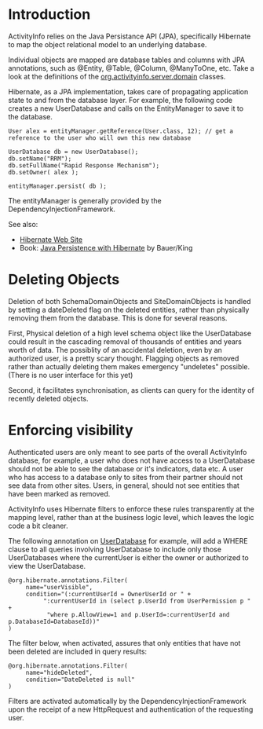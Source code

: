 # Introduction #

ActivityInfo relies on the Java Persistance API (JPA), specifically Hibernate to map the
object relational model to an underlying database.

Individual objects are mapped are database tables and columns with JPA annotations, such as
@Entity, @Table, @Column, @ManyToOne, etc. Take a look at the definitions of the
[org.activityinfo.server.domain](http://code.google.com/p/activity-info/source/browse/trunk/activityinfo/src/main/java/org/activityinfo/server/domain/) classes.

Hibernate, as a JPA implementation, takes care of propagating application state to and from the database layer. For example, the following code creates a new UserDatabase and calls on the EntityManager to save it to the database.

```
User alex = entityManager.getReference(User.class, 12); // get a reference to the user who will own this new database

UserDatabase db = new UserDatabase();
db.setName("RRM");
db.setFullName("Rapid Response Mechanism");
db.setOwner( alex );

entityManager.persist( db );
```

The entityManager is generally provided by the DependencyInjectionFramework.

See also:
  * [Hibernate Web Site](http://www.hibernate.org/)
  * Book: [Java Persistence with Hibernate](http://www.manning.com/bauer2/) by Bauer/King


# Deleting Objects #

Deletion of both SchemaDomainObjects and SiteDomainObjects is handled by setting a dateDeleted flag on the deleted entities, rather
than physically removing them from the database. This is done for several reasons.

First, Physical deletion of a high level schema object like the UserDatabase could result in the cascading removal of thousands of entities and years worth of data.
The possiblity of an accidental deletion, even by an authorized user, is a pretty scary thought. Flagging objects as removed rather than actually deleting them makes emergency "undeletes" possible. (There is no user interface for this yet)

Second, it facilitates synchronisation, as clients can query for the identity of recently deleted objects.



# Enforcing visibility #

Authenticated users are only meant to see parts of the overall ActivityInfo database, for example, a user who does not
have access to a UserDatabase should not be able to see the database or it's indicators, data etc. A user who has access to a database
only to sites from their partner should not see data from other sites. Users, in general, should not see entities that have
been marked as removed.

ActivityInfo uses Hibernate filters to enforce these rules transparently at the mapping level, rather than at the business logic
level, which leaves the logic code a bit cleaner.

The following annotation on [UserDatabase](http://code.google.com/p/activity-info/source/browse/trunk/activityinfo/src/main/java/org/activityinfo/server/domain/UserDatabase.java)
for example, will add a WHERE clause to all queries involving UserDatabase to include only those UserDatabases where
the currentUser is either the owner or authorized to view the UserDatabase.

```
@org.hibernate.annotations.Filter(
     name="userVisible",
     condition="(:currentUserId = OwnerUserId or " +
          ":currentUserId in (select p.UserId from UserPermission p " +
	       "where p.AllowView=1 and p.UserId=:currentUserId and p.DatabaseId=DatabaseId))"
)
```


The filter below, when activated, assures that only entities that have not been deleted are included in query results:

```
@org.hibernate.annotations.Filter(
     name="hideDeleted",
     condition="DateDeleted is null"
)
```

Filters are activated automatically by the DependencyInjectionFramework upon the receipt of a new HttpRequest and authentication
of the requesting user.
